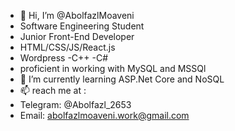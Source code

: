 - 👋 Hi, I’m @AbolfazlMoaveni
- Software Engineering Student
- Junior Front-End Developer
- HTML/CSS/JS/React.js
- Wordpress
-C++
-C#
- proficient in working with MySQL and MSSQl
- 🌱 I’m currently learning ASP.Net Core and NoSQL
- 📫 reach me at :
- Telegram: @Abolfazl_2653
- Email: abolfazlmoaveni.work@gmail.com

<!---
AbolfazlMoaveni/AbolfazlMoaveni is a ✨ special ✨ repository because its `README.md` (this file) appears on your GitHub profile.
You can click the Preview link to take a look at your changes.
--->
